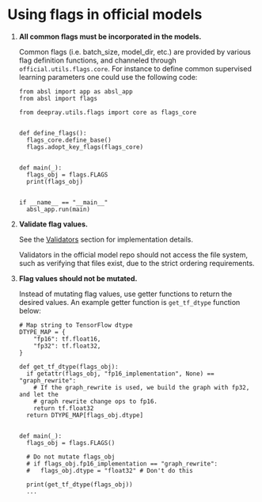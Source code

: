 # Using flags in official models

1. **All common flags must be incorporated in the models.**

   Common flags (i.e. batch_size, model_dir, etc.) are provided by various flag definition functions,
   and channeled through `official.utils.flags.core`. For instance to define common supervised
   learning parameters one could use the following code:

   ```$xslt
   from absl import app as absl_app
   from absl import flags

   from deepray.utils.flags import core as flags_core


   def define_flags():
     flags_core.define_base()
     flags.adopt_key_flags(flags_core)


   def main(_):
     flags_obj = flags.FLAGS
     print(flags_obj)


   if __name__ == "__main__"
     absl_app.run(main)
   ```
2. **Validate flag values.**

   See the [Validators](#validators) section for implementation details.

   Validators in the official model repo should not access the file system, such as verifying
   that files exist, due to the strict ordering requirements.

3. **Flag values should not be mutated.**

   Instead of mutating flag values, use getter functions to return the desired values. An example
   getter function is `get_tf_dtype` function below:

   ```
   # Map string to TensorFlow dtype
   DTYPE_MAP = {
       "fp16": tf.float16,
       "fp32": tf.float32,
   }

   def get_tf_dtype(flags_obj):
     if getattr(flags_obj, "fp16_implementation", None) == "graph_rewrite":
       # If the graph_rewrite is used, we build the graph with fp32, and let the
       # graph rewrite change ops to fp16.
       return tf.float32
     return DTYPE_MAP[flags_obj.dtype]


   def main(_):
     flags_obj = flags.FLAGS()

     # Do not mutate flags_obj
     # if flags_obj.fp16_implementation == "graph_rewrite":
     #   flags_obj.dtype = "float32" # Don't do this

     print(get_tf_dtype(flags_obj))
     ...
   ```